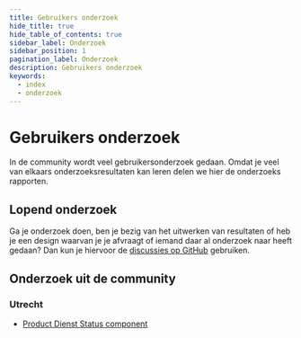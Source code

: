 ```yaml
---
title: Gebruikers onderzoek
hide_title: true
hide_table_of_contents: true
sidebar_label: Onderzoek
sidebar_position: 1
pagination_label: Onderzoek
description: Gebruikers onderzoek
keywords:
  - index
  - onderzoek
---
```


# Gebruikers onderzoek

In de community wordt veel gebruikersonderzoek gedaan. Omdat je veel van elkaars onderzoeksresultaten kan leren delen we hier de onderzoeks rapporten.

## Lopend onderzoek

Ga je onderzoek doen, ben je bezig van het uitwerken van resultaten of heb je een design waarvan je je afvraagt of iemand daar al onderzoek naar heeft gedaan? Dan kun je hiervoor de [discussies op GitHub](https://github.com/nl-design-system/backlog/discussions) gebruiken.

## Onderzoek uit de community

### Utrecht

- [Product Dienst Status component](https://nl-design-system.github.io/utrecht/docs/tmp/gebruikersonderzoek/research_0022)
